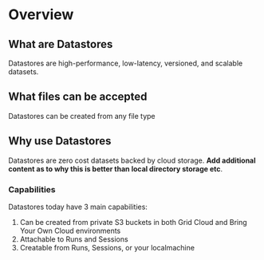 # Overview

## What are Datastores

Datastores are high-performance, low-latency, versioned, and scalable datasets.

## What files can be accepted
Datastores can be created from any file type

## Why use Datastores
Datastores are zero cost datasets backed by cloud storage. **Add additional content as to why this is better than local directory storage etc**.

### Capabilities
Datastores today have 3 main capabilities:
1. Can be created from private S3 buckets in both Grid Cloud and Bring Your Own Cloud environments
2. Attachable to Runs and Sessions
3. Creatable from Runs, Sessions, or your localmachine

